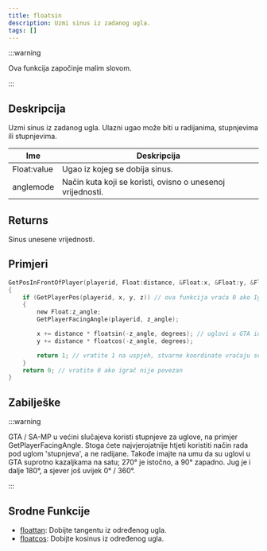 ```yaml
---
title: floatsin
description: Uzmi sinus iz zadanog ugla.
tags: []
---
```


:::warning

Ova funkcija započinje malim slovom.

:::

## Deskripcija

Uzmi sinus iz zadanog ugla. Ulazni ugao može biti u radijanima, stupnjevima ili stupnjevima.

| Ime         | Deskripcija                                                |
| ----------- | ---------------------------------------------------------- |
| Float:value | Ugao iz kojeg se dobija sinus.                             |
| anglemode   | Način kuta koji se koristi, ovisno o unesenoj vrijednosti. |

## Returns

Sinus unesene vrijednosti.

## Primjeri

```c
GetPosInFrontOfPlayer(playerid, Float:distance, &Float:x, &Float:y, &Float:z)
{
    if (GetPlayerPos(playerid, x, y, z)) // ova funkcija vraća 0 ako Igrač nije konektiran.
    {
        new Float:z_angle;
        GetPlayerFacingAngle(playerid, z_angle);

        x += distance * floatsin(-z_angle, degrees); // uglovi u GTA idu suprotno od kazaljke na satu, tako da moramo preokrenuti dohvaćeni ugao
        y += distance * floatcos(-z_angle, degrees);

        return 1; // vratite 1 na uspjeh, stvarne koordinate vraćaju se referencom
    }
    return 0; // vratite 0 ako igrač nije povezan
}
```

## Zabilješke

:::warning

GTA / SA-MP u većini slučajeva koristi stupnjeve za uglove, na primjer GetPlayerFacingAngle. Stoga ćete najvjerojatnije htjeti koristiti način rada pod uglom 'stupnjeva', a ne radijane. Takođe imajte na umu da su uglovi u GTA suprotno kazaljkama na satu; 270° je istočno, a 90° zapadno. Jug je i dalje 180°, a sjever još uvijek 0° / 360°.

:::

## Srodne Funkcije

- [floattan](floattan): Dobijte tangentu iz određenog ugla.
- [floatcos](floatcos): Dobijte kosinus iz određenog ugla.
